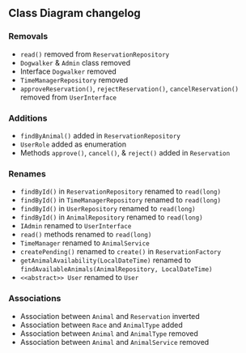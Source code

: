 ## Class Diagram changelog

### Removals
- `read()` removed from `ReservationRepository`
- `Dogwalker` & `Admin` class removed
- Interface `Dogwalker` removed
- `TimeManagerRepository` removed
- `approveReservation()`, `rejectReservation()`, `cancelReservation()` removed from `UserInterface`

### Additions
- `findByAnimal()` added in `ReservationRepository`
- `UserRole` added as enumeration
- Methods `approve()`, `cancel()`, & `reject()` added in `Reservation`

### Renames
- `findById()` in `ReservationRepository` renamed to `read(long)`
- `findById()` in `TimeManagerRepository` renamed to `read(long)` 
- `findById()` in `UserRepository` renamed to `read(long)`
- `findById()` in `AnimalRepository` renamed to `read(long)`
- `IAdmin` renamed to `UserInterface`
- `read()` methods renamed to `read(long)`
- `TimeManager` renamed to `AnimalService`
- `createPending()` renamed to `create()` in `ReservationFactory`
- `getAnimalAvailability(LocalDateTime)` renamed to `findAvailableAnimals(AnimalRepository, LocalDateTime)`
- `<<abstract>> User` renamed to `User` 

### Associations
- Association between `Animal` and `Reservation` inverted
- Association between `Race` and `AnimalType` added
- Association between `Animal` and `AnimalType` removed
- Association between `Animal` and `AnimalService` removed
